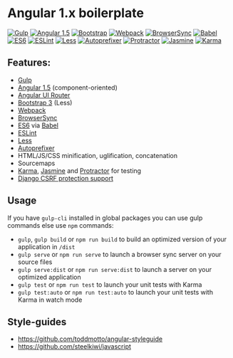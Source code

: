 # Angular 1.x boilerplate


[![Gulp](https://s16.postimg.org/4r2fsazz9/gulp.png)](https://github.com/gulpjs/gulp)
[![Angular 1.5](https://s11.postimg.org/lvqgbpj5v/angular.png)](https://github.com/angular/angular.js)
[![Bootstrap](https://s4.postimg.org/7tm0k2oq5/bootstrap.png)](https://github.com/twbs/bootstrap)
[![Webpack](http://s21.postimg.org/4favrbo53/webpack.png)](https://github.com/webpack/webpack)
[![BrowserSync](https://s11.postimg.org/xhirska8j/browsersync.png)](https://github.com/browsersync/browser-sync)
[![Babel](https://s12.postimg.org/j9hs9l219/babel.png)](https://github.com/babel/babel/)
[![ES6](https://s9.postimg.org/nxb8a31pb/es6.png)](http://www.ecma-international.org/ecma-262/6.0/)
[![ESLint](https://s16.postimg.org/pgxwmkej9/eslint.png)](https://github.com/sindresorhus/xo)
[![Less](https://s9.postimg.org/msaf0hov3/less.png)](https://github.com/less/less.js)
[![Autoprefixer](https://s15.postimg.org/5ax2qgrqz/autoprefixer.png)](https://github.com/postcss/autoprefixer)
[![Protractor](https://s13.postimg.org/ijrsfrlpz/protractor.png)](https://github.com/angular/protractor)
[![Jasmine](https://s9.postimg.org/cd8gwyjy7/jasmine.png)](https://github.com/jasmine/jasmine)
[![Karma](https://s11.postimg.org/jaz2uy6mr/karma.png)](https://github.com/karma-runner/karma)

## Features:
- [Gulp](https://github.com/gulpjs/gulp)
- [Angular 1.5](https://github.com/angular/angular.js) (component-oriented)
- [Angular UI Router](https://github.com/angular-ui/ui-router)
- [Bootstrap 3](https://github.com/twbs/bootstrap) (Less)
- [Webpack](https://github.com/webpack/webpack)
- [BrowserSync](https://github.com/browsersync/browser-sync)
- [ES6](http://www.ecma-international.org/ecma-262/6.0/) via [Babel](https://github.com/babel/babel/)
- [ESLint](https://github.com/sindresorhus/xo)
- [Less](https://github.com/less/less.js)
- [Autoprefixer](https://github.com/postcss/autoprefixer)
- HTML/JS/CSS minification, uglification, concatenation
- Sourcemaps
- [Karma](https://github.com/karma-runner/karma), [Jasmine](https://github.com/jasmine/jasmine) and [Protractor](https://github.com/angular/protractor) for testing
- [Django CSRF protection support](https://docs.djangoproject.com/en/1.10/ref/csrf/)


## Usage

If you have `gulp-cli` installed in global packages you can use gulp commands else use `npm` commands:

- `gulp`, `gulp build` or `npm run build` to build an optimized version of your application in `/dist`
- `gulp serve` or `npm run serve` to launch a browser sync server on your source files
- `gulp serve:dist` or `npm run serve:dist` to launch a server on your optimized application
- `gulp test` or `npm run test` to launch your unit tests with Karma
- `gulp test:auto` or `npm run test:auto` to launch your unit tests with Karma in watch mode


## Style-guides
- https://github.com/toddmotto/angular-styleguide
- https://github.com/steelkiwi/javascript
